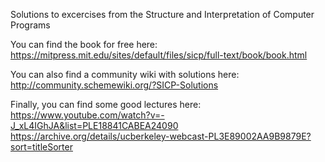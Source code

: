 Solutions to excercises from the Structure and Interpretation of Computer Programs

You can find the book for free here: https://mitpress.mit.edu/sites/default/files/sicp/full-text/book/book.html

You can also find a community wiki with solutions here: http://community.schemewiki.org/?SICP-Solutions

Finally, you can find some good lectures here: 
https://www.youtube.com/watch?v=-J_xL4IGhJA&list=PLE18841CABEA24090
https://archive.org/details/ucberkeley-webcast-PL3E89002AA9B9879E?sort=titleSorter
